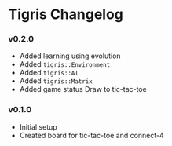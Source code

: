 # Tigris Changelog

<!---------------------------------->
<a name="v0.2.0"></a>
### v0.2.0
- Added learning using evolution
- Added `tigris::Environment`
- Added `tigris::AI`
- Added `tigris::Matrix`
- Added game status Draw to tic-tac-toe


<!---------------------------------->
<a name="v0.1.0"></a>
### v0.1.0
- Initial setup
- Created board for tic-tac-toe and connect-4
